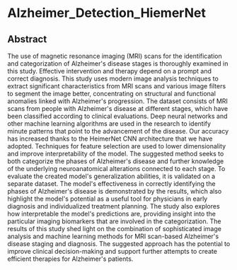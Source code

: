 # Alzheimer_Detection_HiemerNet

## Abstract
The use of magnetic resonance imaging (MRI) scans for the identification and categorization of Alzheimer's disease stages is thoroughly examined in this study.  Effective intervention and therapy depend on a prompt and correct diagnosis. This study uses modern image analysis techniques to extract significant characteristics from MRI scans and various image filters to segment the image better, concentrating on structural and functional anomalies linked with Alzheimer's progression.
The dataset consists of MRI scans from people with Alzheimer's disease at different stages, which have been classified according to clinical evaluations. Deep neural networks and other machine learning algorithms are used in the research to identify minute patterns that point to the advancement of the disease. Our accuracy has increased thanks to the HeimerNet CNN architecture that we have adopted. Techniques for feature selection are used to lower dimensionality and improve interpretability of the model. The suggested method seeks to both categorize the phases of Alzheimer's disease and further knowledge of the underlying neuroanatomical alterations connected to each stage.
To evaluate the created model's generalization abilities, it is validated on a separate dataset. The model's effectiveness in correctly identifying the phases of Alzheimer's disease is demonstrated by the results, which also highlight the model's potential as a useful tool for physicians in early diagnosis and individualized treatment planning. The study also explores how interpretable the model's predictions are, providing insight into the particular imaging biomarkers that are involved in the categorization.
The results of this study shed light on the combination of sophisticated image analysis and machine learning methods for MRI scan-based Alzheimer's disease staging and diagnosis. The suggested approach has the potential to improve clinical decision-making and support further attempts to create efficient therapies for Alzheimer's patients.
